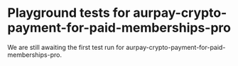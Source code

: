 # Playground tests for aurpay-crypto-payment-for-paid-memberships-pro
We are still awaiting the first test run for aurpay-crypto-payment-for-paid-memberships-pro.
